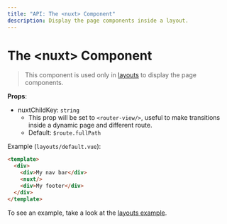 ```yaml
---
title: "API: The <nuxt> Component"
description: Display the page components inside a layout.
---
```


# The &lt;nuxt&gt; Component

> This component is used only in [layouts](/guide/views#layouts) to display the page components.

**Props**:
- nuxtChildKey: `string`
  - This prop will be set to `<router-view/>`, useful to make transitions inside a dynamic page and different route.
  - Default: `$route.fullPath`

Example (`layouts/default.vue`):

```html
<template>
  <div>
    <div>My nav bar</div>
    <nuxt/>
    <div>My footer</div>
  </div>
</template>
```

To see an example, take a look at the [layouts example](/examples/layouts).
